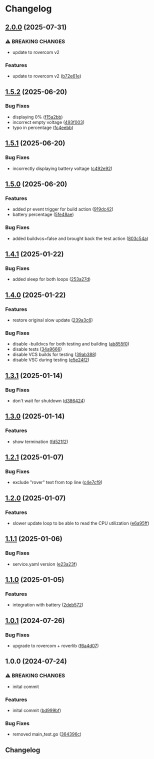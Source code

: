 # Changelog

## [2.0.0](https://github.com/VU-ASE/display/compare/v1.5.2...v2.0.0) (2025-07-31)


### ⚠ BREAKING CHANGES

* update to rovercom v2

### Features

* update to rovercom v2 ([b72e61e](https://github.com/VU-ASE/display/commit/b72e61eaa34695d9108bb7be9d9dcd66bc29a47b))

## [1.5.2](https://github.com/VU-ASE/display/compare/v1.5.1...v1.5.2) (2025-06-20)


### Bug Fixes

* displaying 0% ([f15a2bb](https://github.com/VU-ASE/display/commit/f15a2bbc0e05255f38481b9fd75647b55441b80b))
* incorrect empty voltage ([493f003](https://github.com/VU-ASE/display/commit/493f0031b9318b9fb5511bcb3e635c56fa2a7c3a))
* typo in percentage ([fc4eebb](https://github.com/VU-ASE/display/commit/fc4eebb5a45561b733be92fc51fb057deb458183))

## [1.5.1](https://github.com/VU-ASE/display/compare/v1.5.0...v1.5.1) (2025-06-20)


### Bug Fixes

* incorrectly displaying battery voltage ([c492e92](https://github.com/VU-ASE/display/commit/c492e92e67f218bb736398383e447c980957348b))

## [1.5.0](https://github.com/VU-ASE/display/compare/v1.4.1...v1.5.0) (2025-06-20)


### Features

* added pr event trigger for build action ([919dc42](https://github.com/VU-ASE/display/commit/919dc425c233b4c9a7af9b226293fe2a1baaa3a9))
* battery percentage ([5fe48ae](https://github.com/VU-ASE/display/commit/5fe48ae3f280edf7c544120e402a7cbf1ec1ef04))


### Bug Fixes

* added buildvcs=false and brought back the test action ([803c54a](https://github.com/VU-ASE/display/commit/803c54a7acdd1b1c119faf81e4d546267aa8cf69))

## [1.4.1](https://github.com/VU-ASE/display/compare/v1.4.0...v1.4.1) (2025-01-22)


### Bug Fixes

* added sleep for both loops ([253a27d](https://github.com/VU-ASE/display/commit/253a27d69670a24c23c5f588230249aff723878a))

## [1.4.0](https://github.com/VU-ASE/display/compare/v1.3.1...v1.4.0) (2025-01-22)


### Features

* restore original slow update ([239a3c6](https://github.com/VU-ASE/display/commit/239a3c674a23895bef1be52c2c9b581be0ca0126))


### Bug Fixes

* disable -buildvcs for both testing and building ([ab855f0](https://github.com/VU-ASE/display/commit/ab855f06bc20b4a9dffb2fe725e9404d72c9f7d2))
* disable tests ([34a9666](https://github.com/VU-ASE/display/commit/34a966687ce8cabe28e9182e3e8cea65942212ec))
* disable VCS builds for testing ([39ab388](https://github.com/VU-ASE/display/commit/39ab3880274faf6c235fdb864437e74827082882))
* disable VSC during testing ([e5e24f2](https://github.com/VU-ASE/display/commit/e5e24f2f347a8b182a4a17cbd95cfaf2d32ba38a))

## [1.3.1](https://github.com/VU-ASE/display/compare/v1.3.0...v1.3.1) (2025-01-14)


### Bug Fixes

* don't wait for shutdown ([d386424](https://github.com/VU-ASE/display/commit/d386424ea8ca199afea13162772883ade1e47f18))

## [1.3.0](https://github.com/VU-ASE/display/compare/v1.2.1...v1.3.0) (2025-01-14)


### Features

* show termination ([fd521f2](https://github.com/VU-ASE/display/commit/fd521f279baed2a152c86d551f185d6c8c32ca28))

## [1.2.1](https://github.com/VU-ASE/display/compare/v1.2.0...v1.2.1) (2025-01-07)


### Bug Fixes

* exclude "rover" text from top line ([c4e7cf9](https://github.com/VU-ASE/display/commit/c4e7cf96514a841149c427743f7692b2ae32ba16))

## [1.2.0](https://github.com/VU-ASE/display/compare/v1.1.1...v1.2.0) (2025-01-07)


### Features

* slower update loop to be able to read the CPU utilization ([e6a95ff](https://github.com/VU-ASE/display/commit/e6a95ffbe30d9857d87ca99cfcf1307bf61c20d8))

## [1.1.1](https://github.com/VU-ASE/display/compare/v1.1.0...v1.1.1) (2025-01-06)


### Bug Fixes

* service.yaml version ([e23a23f](https://github.com/VU-ASE/display/commit/e23a23fe29f3e3b369ce9cd7848739f0ac453f0a))

## [1.1.0](https://github.com/VU-ASE/display/compare/v1.0.1...v1.1.0) (2025-01-05)


### Features

* integration with battery ([2deb572](https://github.com/VU-ASE/display/commit/2deb572051c852b98c9d880817874eef2e57192d))

## [1.0.1](https://github.com/VU-ASE/display/compare/v1.0.0...v1.0.1) (2024-07-26)


### Bug Fixes

* upgrade to rovercom + roverlib ([f6a4d07](https://github.com/VU-ASE/display/commit/f6a4d071eb0797626c4c7413e11bd8d5822db900))

## 1.0.0 (2024-07-24)


### ⚠ BREAKING CHANGES

* inital commit

### Features

* inital commit ([bd999bf](https://github.com/VU-ASE/display/commit/bd999bf739ef0bc03a9b480536d589b57ffb58b3))


### Bug Fixes

* removed main_test.go ([364396c](https://github.com/VU-ASE/display/commit/364396cc99fc472af622ddd573f9510c4353c47d))

## Changelog
